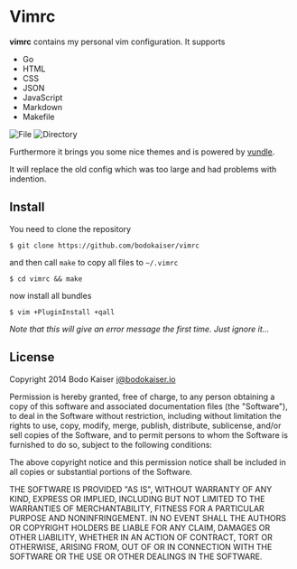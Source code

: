 # Vimrc

**vimrc** contains my personal vim configuration. It supports

* Go
* HTML
* CSS
* JSON
* JavaScript
* Markdown
* Makefile

![File](http://bit.ly/1mK8OGv)
![Directory](http://bit.ly/1mK8mZ1)

Furthermore it brings you some nice themes and is powered by
[vundle](https://github.com/gmarik/vundle.vim).

It will replace the old config which was too large and had problems with
indention.

## Install

You need to clone the repository

    $ git clone https://github.com/bodokaiser/vimrc

and then call `make` to copy all files to `~/.vimrc`

    $ cd vimrc && make

now install all bundles

    $ vim +PluginInstall +qall

*Note that this will give an error message the first time. Just ignore it...*

## License

Copyright 2014 Bodo Kaiser <i@bodokaiser.io>

Permission is hereby granted, free of charge, to any person obtaining
a copy of this software and associated documentation files (the
"Software"), to deal in the Software without restriction, including
without limitation the rights to use, copy, modify, merge, publish,
distribute, sublicense, and/or sell copies of the Software, and to
permit persons to whom the Software is furnished to do so, subject to
the following conditions:

The above copyright notice and this permission notice shall be
included in all copies or substantial portions of the Software.

THE SOFTWARE IS PROVIDED "AS IS", WITHOUT WARRANTY OF ANY KIND,
EXPRESS OR IMPLIED, INCLUDING BUT NOT LIMITED TO THE WARRANTIES OF
MERCHANTABILITY, FITNESS FOR A PARTICULAR PURPOSE AND
NONINFRINGEMENT. IN NO EVENT SHALL THE AUTHORS OR COPYRIGHT HOLDERS BE
LIABLE FOR ANY CLAIM, DAMAGES OR OTHER LIABILITY, WHETHER IN AN ACTION
OF CONTRACT, TORT OR OTHERWISE, ARISING FROM, OUT OF OR IN CONNECTION
WITH THE SOFTWARE OR THE USE OR OTHER DEALINGS IN THE SOFTWARE.
